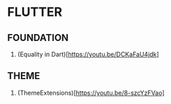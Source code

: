 # FLUTTER

## FOUNDATION
1. (Equality in Dart)[https://youtu.be/DCKaFaU4jdk]

## THEME
1. (ThemeExtensions)[https://youtu.be/8-szcYzFVao]